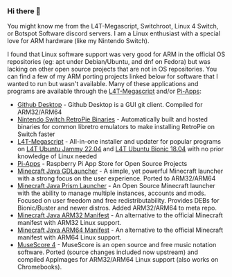 ### Hi there 👋

You might know me from the L4T-Megascript, Switchroot, Linux 4 Switch, or Botspot Software discord servers. I am a Linux enthusiast with a special love for ARM hardware (like my Nintendo Switch).

I found that Linux software support was very good for ARM in the official OS repositories (eg: apt under Debian/Ubuntu, and dnf on Fedora) but was lacking on other open source projects that are not in OS repositories. You can find a few of my ARM porting projects linked below for software that I wanted to run but wasn't available. Many of these applications and programs are available through the [L4T-Megascript](https://github.com/cobalt2727/L4T-Megascript) and/or [Pi-Apps](https://pi-apps.io/):

- [Github Desktop](https://github.com/shiftkey/desktop/pull/897) - Github Desktop is a GUI git client. Compiled for ARM32/ARM64
- [Nintendo Switch RetroPie Binaries](https://github.com/theofficialgman/RetroPie-Binaries) - Automatically built and hosted binaries for common libretro emulators to make installing RetroPie on Switch faster
- [L4T-Megascript](https://github.com/cobalt2727/L4T-Megascript) - All-in-one installer and updater for popular programs on [L4T Ubuntu Jammy 22.04](https://wiki.switchroot.org/Linux/Ubuntu-Jammy-Install-Guide) and [L4T Ubuntu Bionic 18.04](https://wiki.switchroot.org/Linux/Ubuntu-Install-Guide) with no prior knowledge of Linux needed
- [Pi-Apps](https://github.com/Botspot/pi-apps) - Raspberry Pi App Store for Open Source Projects
- [Minecraft Java GDLauncher](https://github.com/Pi-Apps-Coders/files/releases/tag/large-files) - A simple, yet powerful Minecraft launcher with a strong focus on the user experience. Ported to ARM32/ARM64
- [Minecraft Java Prism Launcher](https://prismlauncher.org/download/linux/#debian-pi-os-ubuntu-(arm3264)) - An Open Source Minecraft launcher with the ability to manage multiple instances, accounts and mods. Focused on user freedom and free redistributability. Provides DEBs for Bionic/Buster and newer distros. Added ARM32/ARM64 to meta repo.
- [Minecraft Java ARM32 Manifest](https://github.com/theofficialgman/piston-meta-arm32) - An alternative to the official Minecraft manifest with ARM32 Linux support.
- [Minecraft Java ARM64 Manifest](https://github.com/theofficialgman/piston-meta-arm64) - An alternative to the official Minecraft manifest with ARM64 Linux support.
- [MuseScore 4](https://github.com/Pi-Apps-Coders/files/releases/tag/large-files) - MuseScore is an open source and free music notation software. Ported (source changes included now upstream) and compiled AppImages for ARM32/ARM64 Linux support (also works on Chromebooks).
